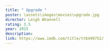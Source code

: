 ```yaml
---
title: " Upgrade "
poster: \assets\images\movies\upgrade.jpg
director: Leigh Whannell
rating: 3.5
year: 2015
description:
link: https://www.imdb.com/title/tt6499752/
---
```

